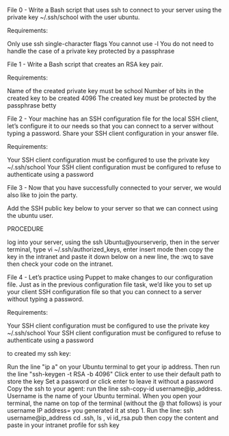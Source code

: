 File 0 - Write a Bash script that uses ssh to connect to your server using the private key ~/.ssh/school with the user ubuntu.

Requirements:

Only use ssh single-character flags You cannot use -l You do not need to handle the case of a private key protected by a passphrase

File 1 - Write a Bash script that creates an RSA key pair.

Requirements:

Name of the created private key must be school Number of bits in the created key to be created 4096 The created key must be protected by the passphrase betty

File 2 - Your machine has an SSH configuration file for the local SSH client, let’s configure it to our needs so that you can connect to a server without typing a password. Share your SSH client configuration in your answer file.

Requirements:

Your SSH client configuration must be configured to use the private key ~/.ssh/school Your SSH client configuration must be configured to refuse to authenticate using a password

File 3 - Now that you have successfully connected to your server, we would also like to join the party.

Add the SSH public key below to your server so that we can connect using the ubuntu user.

PROCEDURE

log into your server, using the ssh Ubuntu@yourserverip, then in the server terminal, type vi ~/.ssh/authorized_keys, enter insert mode then copy the key in the intranet and paste it down below on a new line, the :wq to save then check your code on the intranet.

File 4 - Let’s practice using Puppet to make changes to our configuration file. Just as in the previous configuration file task, we’d like you to set up your client SSH configuration file so that you can connect to a server without typing a password.

Requirements:

Your SSH client configuration must be configured to use the private key ~/.ssh/school Your SSH client configuration must be configured to refuse to authenticate using a password

to created my ssh key:

Run the line "ip a" on your Ubuntu terminal to get your ip address.
Then run the line "ssh-keygen -t RSA -b 4096"
Click enter to use their default path to store the key
Set a password or click enter to leave it without a password
Copy the ssh to your agent: run the line ssh-copy-id username@ip_address. Username is the name of your Ubuntu terminal. When you open your terminal, the name on top of the terminal (without the @ that follows) is your username IP address= you generated it at step 1.
Run the line: ssh username@ip_address
cd .ssh, ls , vi id_rsa.pub then copy the content and paste in your intranet profile for ssh key
